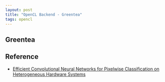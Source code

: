 ```yaml
---
layout: post
title: "OpenCL Backend - Greentea"
tags: opencl
---
```


## Greentea



## Reference

- [Efficient Convolutional Neural Networks for Pixelwise Classification on Heterogeneous Hardware Systems](/assets/1509.03371.pdf)
